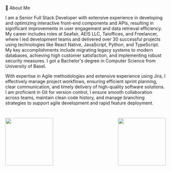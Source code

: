 💫 About Me

I am a Senior Full Stack Developer with extensive experience in developing and optimizing interactive front-end components and APIs, resulting in significant improvements in user engagement and data retrieval efficiency.
My career includes roles at Seafair, AEIS LLC, Taioffices, and Freelancer, where I led development teams and delivered over 30 successful projects using technologies like React Native, JavaScript, Python, and TypeScript.
My key accomplishments include migrating legacy systems to modern databases, achieving high customer satisfaction, and implementing robust security measures.
I got a Bachelor's degree in Computer Science from University of Basel.

With expertise in Agile methodologies and extensive experience using Jira, I effectively manage project workflows, ensuring efficient sprint planning, clear communication, and timely delivery of high-quality software solutions.
I am proficient in Git for version control, I ensure smooth collaboration across teams, maintain clean code history, and manage branching strategies to support agile development and rapid feature deployment.

<!--
---
[![](https://visitcount.itsvg.in/api?id=ilesoviyicon=0&color=0)](https://visitcount.itsvg.in)
-->

<h1 align="center"></h1>
<img align="left" height="150px" src="https://github-readme-stats.vercel.app/api?username=pinkball55&show_icons=true&count_private=true&theme=algolia"/>
<img align="right" height="150px" src="https://github-readme-stats.vercel.app/api/top-langs/?username=pinkball55&layout=compact&theme=algolia&count_private=true" /> 
<img height="150px" />
